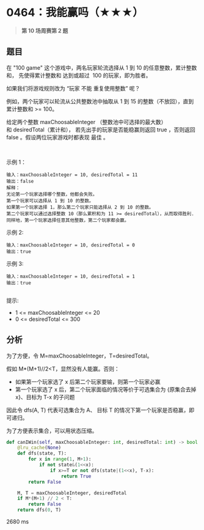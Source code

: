 # 0464：我能赢吗（★★★）


> **第 10  场周赛第 2 题**

## 题目

在 "100 game" 这个游戏中，两名玩家轮流选择从 1 到 10 的任意整数，累计整数和，
先使得累计整数和 达到或超过  100 的玩家，即为胜者。

如果我们将游戏规则改为 “玩家 不能 重复使用整数” 呢？

例如，两个玩家可以轮流从公共整数池中抽取从 1 到 15 的整数（不放回），直到累计整数和 >= 100。

给定两个整数 maxChoosableInteger （整数池中可选择的最大数）和 desiredTotal（累计和），
若先出手的玩家是否能稳赢则返回 true ，否则返回 false 。假设两位玩家游戏时都表现 最佳 。

 

示例 1：

    输入：maxChoosableInteger = 10, desiredTotal = 11
    输出：false
    解释：
    无论第一个玩家选择哪个整数，他都会失败。
    第一个玩家可以选择从 1 到 10 的整数。
    如果第一个玩家选择 1，那么第二个玩家只能选择从 2 到 10 的整数。
    第二个玩家可以通过选择整数 10（那么累积和为 11 >= desiredTotal），从而取得胜利.
    同样地，第一个玩家选择任意其他整数，第二个玩家都会赢。
示例 2:

    输入：maxChoosableInteger = 10, desiredTotal = 0
    输出：true
示例 3:

    输入：maxChoosableInteger = 10, desiredTotal = 1
    输出：true
     

提示:
- 1 <= maxChoosableInteger <= 20
- 0 <= desiredTotal <= 300


## 分析

为了方便，令 M=maxChoosableInteger，T=desiredTotal。

假如 M*(M+1)//2<T，显然没有人能赢。否则：
- 如果第一个玩家选了 x 后第二个玩家要输，则第一个玩家必赢
- 第一个玩家选了 x 后，第二个玩家面临的情况等价于可选集合为 {原集合去掉 x}、目标为 T-x 的子问题

因此令 dfs(A, T) 代表可选集合为 A、 目标 T 的情况下第一个玩家是否稳赢，即可递归。

为了方便表示集合，可以用状态压缩。

```python
def canIWin(self, maxChoosableInteger: int, desiredTotal: int) -> bool:
    @lru_cache(None)
    def dfs(state, T):
        for x in range(1, M+1):
            if not state&(1<<x):
                if x>=T or not dfs(state|(1<<x), T-x):
                    return True
        return False

    M, T = maxChoosableInteger, desiredTotal
    if M*(M+1) // 2 < T:
        return False
    return dfs(0, T)
```
2680 ms


